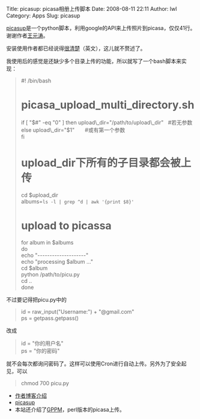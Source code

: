 Title: picasup: picasa相册上传脚本
Date: 2008-08-11 22:11
Author: lwl
Category: Apps
Slug: picasup

[picasup](http://code.google.com/p/picasup/)是一个python脚本，利用google的API来上传照片到picasa，仅仅41行。谢谢作者[王元涛](http://todwang.blogspot.com/2008/07/simple-picasa-synchronizer-in-console.html)。

安装使用作者都已经说得[很清楚](http://todwang.blogspot.com/2008/07/simple-picasa-synchronizer-in-console.html)（英文），这儿就不赘述了。

我使用后的感觉是还缺少多个目录上传的功能，所以就写了一个bash脚本来实现：

> #! /bin/bash  
>  # picasa\_upload\_multi\_directory.sh
>
> if [ "$#" -eq "0" ]  
>  then  
>  upload\_dir="/path/to/upload\_dir"   #若无参数  
>  else  
>  upload\_dir="$1"       #或有第一个参数  
>  fi
>
> # upload\_dir下所有的子目录都会被上传  
>  cd $upload\_dir  
>  albums=`ls -l | grep ^d | awk '{print $8}'`
>
> # upload to picassa  
>  for album in $albums  
>  do  
>  echo "--------------------"  
>  echo "processing $album ..."  
>  cd $album  
>  python /path/to/picu.py  
>  cd ..  
>  done

不过要记得把picu.py中的

> id = raw\_input("Username:") + "@gmail.com"  
>  ps = getpass.getpass()

改成

> id = "你的用户名"  
>  ps = "你的密码"

就不会每次都询问密码了。这样可以使用Cron进行自动上传。另外为了安全起见，可以

> chmod 700 picu.py

-   [作者博客介绍](http://todwang.blogspot.com/2008/07/simple-picasa-synchronizer-in-console.html)
-   [picasup](http://code.google.com/p/picasup/)
-   本站还介绍了[GPPM](http://linuxtoy.org/archives/google-picasa-perl-module.html)，perl版本的picasa上传。

